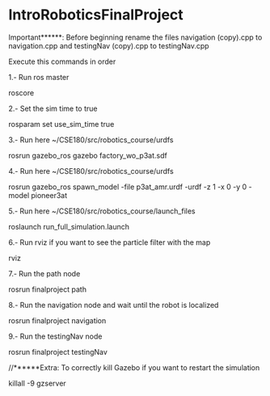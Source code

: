 # IntroRoboticsFinalProject
Important******: Before beginning rename the files navigation (copy).cpp to navigation.cpp and testingNav (copy).cpp to testingNav.cpp

Execute this commands in order

1.- Run ros master

roscore

2.- Set the sim time to true

rosparam set use_sim_time true

3.- Run here ~/CSE180/src/robotics_course/urdfs

rosrun gazebo_ros  gazebo factory_wo_p3at.sdf

4.- Run here ~/CSE180/src/robotics_course/urdfs

rosrun gazebo_ros spawn_model -file p3at_amr.urdf -urdf -z 1  -x 0 -y 0 -model pioneer3at

5.- Run here ~/CSE180/src/robotics_course/launch_files

roslaunch run_full_simulation.launch

6.- Run rviz if you want to see the particle filter with the map

rviz

7.- Run the path node

rosrun finalproject path

8.- Run the navigation node and wait until the robot is localized

rosrun finalproject navigation

9.- Run the testingNav node

rosrun finalproject testingNav

//******Extra: To correctly kill Gazebo if you want to restart the simulation

killall -9 gzserver
